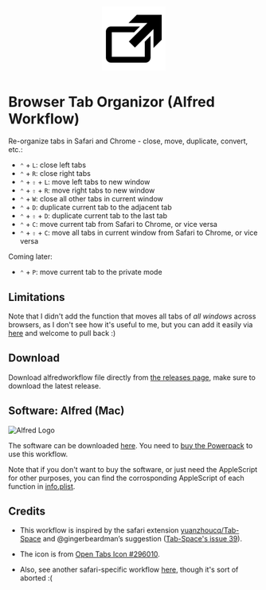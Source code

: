 <h1 align="center">
  <img src="./icon.png" width="128" height="128">
</h1>


# Browser Tab Organizor (Alfred Workflow)

Re-organize tabs in Safari and Chrome - close, move, duplicate, convert, etc.:

* `⌃` + `L`: close left tabs
* `⌃` + `R`: close right tabs
* `⌃` + `⇧` + `L`: move left tabs to new window
* `⌃` + `⇧` + `R`: move right tabs to new window
* `⌃` + `W`: close all other tabs in current window
* `⌃` + `D`: duplicate current tab to the adjacent tab
* `⌃` + `⇧`  + `D`: duplicate current tab to the last tab
* `⌃` + `C`: move current tab from Safari to Chrome, or vice versa
* `⌃` + `⇧` + `C`: move all tabs in current window from Safari to Chrome, or vice versa

Coming later:

* `⌃` + `P`: move current tab to the private mode

## Limitations

Note that I didn't add the function that moves all tabs of *all windows* across browsers, as I don't see how it's useful to me, but you can add it easily via [here](https://gist.github.com/hanneskaeufler/4b94e292372639fde003729726500669) and welcome to pull back :)

## Download

Download alfredworkflow file directly from [the releases page](https://github.com/realliyifei/alfred-browser-tab-organizor/releases), make sure to download the latest release. 

## Software: Alfred (Mac)

![Alfred Logo](https://i.pinimg.com/originals/5c/23/a6/5c23a6723d3b19e892985fd918cf0aab.png)

The software can be downloaded [here](https://www.alfredapp.com/). You need to [buy the Powerpack](https://buy.alfredapp.com/) to use this workflow.

Note that if you don't want to buy the software, or just need the AppleScript for other purposes, you can find the corrosponding AppleScript of each function in [info.plist](info.plist).

## Credits

* This workflow is inspired by the safari extension [yuanzhoucq/Tab-Space](https://github.com/yuanzhoucq/Tab-Space) and @gingerbeardman’s suggestion ([Tab-Space's issue 39](https://github.com/yuanzhoucq/Tab-Space/issues/39)).

* The icon is from [Open Tabs Icon #296010](https://icon-library.com/icon/open-tabs-icon-19.html).

* Also, see another safari-specific workflow [here](https://www.alfredforum.com/topic/10921-safari-assistant/#comments), though it's sort of aborted :(

